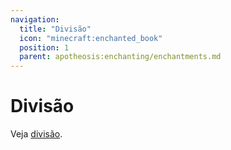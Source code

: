 ```yaml
---
navigation:
  title: "Divisão"
  icon: "minecraft:enchanted_book"
  position: 1
  parent: apotheosis:enchanting/enchantments.md
---
```


# Divisão

Veja [divisão](../splitting.md).

